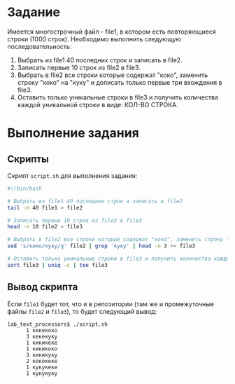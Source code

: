 # Задание

Имеется многострочный файл - file1, в котором есть повторяющиеся строки (1000 строк). Необходимо выполнить следующую последовательность:
1. Выбрать из file1 40 последних строк и записать в file2.
2. Записать первые 10 строк из file2 в file3.
3. Выбрать в file2 все строки которые содержат "коко", заменить строку "коко" на "куку" и дописать только первые три вхождения в file3.
4. Оставить только уникальные строки в file3 и получить количества каждой уникальной строки в виде: КОЛ-ВО СТРОКА.

# Выполнение задания

## Скрипты

Скрипт `script.sh` для выполнения задания:
```bash
#!/bin/bash

# Выбрать из file1 40 последних строк и записать в file2
tail -n 40 file1 > file2

# Записать первые 10 строк из file2 в file3
head -n 10 file2 > file3

# Выбрать в file2 все строки которые содержат "коко", заменить строку "коко" на "куку" и дописать только первые три вхождения в file3
sed 's/коко/куку/g' file2 | grep 'куку' | head -n 3 >> file3

# Оставить только уникальные строки в file3 и получить количества каждой уникальной строки в виде: КОЛ-ВО СТРОКА
sort file3 | uniq -c | tee file3
```

## Вывод скрипта

Если `file1` будет тот, что и в репозитории (там же и промежуточные файлы `file2` и `file3`), то будет следующий вывод:
```shell
lab_text_processors$ ./script.sh
      1 кекекоко
      3 кекекуку
      1 кикикеке
      1 кикикоко
      3 кикикуку
      2 кококеке
      1 кукукеке
      1 кукукуку
```